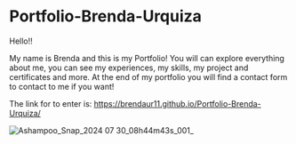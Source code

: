 # Portfolio-Brenda-Urquiza

Hello!!

My name is Brenda and this is my Portfolio! You will can explore everything about me, you can see my experiences, my skills, my project and certificates and more.
At the end of my portfolio you will find a contact form to contact to me if you want!

The link for to enter is: https://brendaur11.github.io/Portfolio-Brenda-Urquiza/

![Ashampoo_Snap_2024 07 30_08h44m43s_001_](https://github.com/user-attachments/assets/12fdc8f2-1575-40eb-b391-8c0b44c0e8b0)

